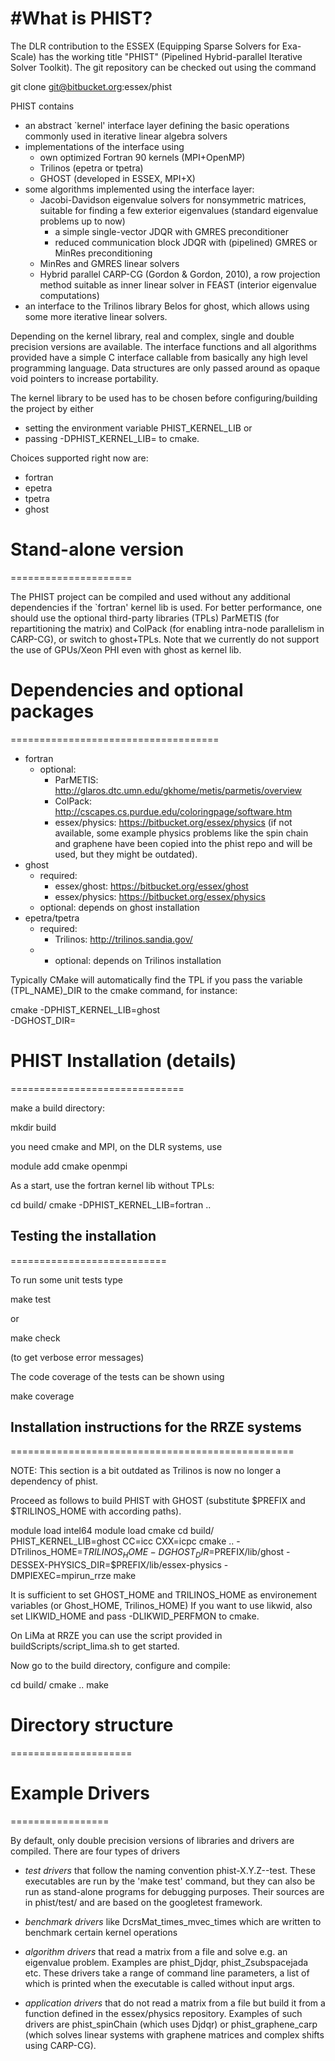 #What is PHIST?
===============

The DLR contribution to the ESSEX (Equipping Sparse Solvers for Exa-Scale)
has the working title "PHIST" (Pipelined Hybrid-parallel Iterative Solver Toolkit).
The git repository can be checked out using the command

  git clone git@bitbucket.org:essex/phist

PHIST contains 

* an abstract `kernel' interface layer defining the basic operations commonly used in 
  iterative linear algebra solvers
* implementations of the interface using
    * own optimized Fortran 90 kernels (MPI+OpenMP)
    * Trilinos (epetra or tpetra)
    * GHOST (developed in ESSEX, MPI+X)
* some algorithms implemented using the interface layer:
    * Jacobi-Davidson eigenvalue solvers for nonsymmetric matrices, suitable for finding a 
    few exterior eigenvalues (standard eigenvalue problems up to now)
        * a simple single-vector JDQR with GMRES preconditioner
        * reduced communication block JDQR with (pipelined) GMRES or MinRes preconditioning
    * MinRes and GMRES linear solvers
    * Hybrid parallel CARP-CG (Gordon & Gordon, 2010), a row projection method suitable as 
    inner linear solver in FEAST (interior eigenvalue computations)
* an interface to the Trilinos library Belos for ghost, which allows using some more 
iterative linear solvers.

Depending on the kernel library, real and complex, single and double precision versions are 
available. The interface functions and all algorithms provided have a simple C interface
callable from basically any high level programming language. Data structures are only passed 
around as opaque void pointers to increase portability. 

The kernel library to be used has to be chosen before configuring/building the project by 
either

* setting the environment variable PHIST_KERNEL_LIB or
* passing -DPHIST_KERNEL_LIB=<choice> to cmake.

Choices supported right now are:

* fortran
* epetra
* tpetra
* ghost

# Stand-alone version
=====================

The PHIST project can be compiled and used without any additional dependencies if the
`fortran' kernel lib is used. For better performance, one should use the optional 
third-party libraries (TPLs) ParMETIS (for repartitioning the matrix) and ColPack (for 
enabling intra-node parallelism in CARP-CG), or switch to ghost+TPLs. Note that we currently 
do not support the use of GPUs/Xeon PHI even with ghost as kernel lib.

# Dependencies and optional packages
====================================

* fortran
    * optional:
        * ParMETIS: http://glaros.dtc.umn.edu/gkhome/metis/parmetis/overview
        * ColPack: http://cscapes.cs.purdue.edu/coloringpage/software.htm
        * essex/physics: https://bitbucket.org/essex/physics (if not available, some
          example physics problems like the spin chain and graphene have been copied into
          the phist repo and will be used, but they might be outdated).
* ghost
    * required:
        * essex/ghost: https://bitbucket.org/essex/ghost
        * essex/physics: https://bitbucket.org/essex/physics
    * optional: depends on ghost installation
* epetra/tpetra
    * required:
        * Trilinos: http://trilinos.sandia.gov/
  - * optional: depends on Trilinos installation

Typically CMake will automatically find the TPL if you pass the
variable (TPL_NAME)_DIR to the cmake command, for instance:

cmake   -DPHIST_KERNEL_LIB=ghost \
        -DGHOST_DIR=<path to ghost lib dir> \
        <path to phist dir>

# PHIST Installation (details)
==============================

make a build directory:

  mkdir build

you need cmake and MPI, on the DLR systems, use

  module add cmake openmpi

As a start, use the fortran kernel lib without TPLs:

  cd build/
  cmake -DPHIST_KERNEL_LIB=fortran ..

## Testing the installation
===========================

To run some unit tests type
  
  make test
  
or 

  make check

(to get verbose error messages)

The code coverage of the tests can be shown using
  
  make coverage

## Installation instructions for the RRZE systems
=================================================

NOTE: This section is a bit outdated as Trilinos is now no longer
a dependency of phist.

 Proceed as follows to build PHIST with GHOST (substitute 
$PREFIX and $TRILINOS_HOME with according paths).

  module load intel64
  module load cmake
  cd build/
  PHIST_KERNEL_LIB=ghost CC=icc CXX=icpc 
  cmake .. -DTrilinos_HOME=$TRILINOS_HOME -DGHOST_DIR=$PREFIX/lib/ghost -DESSEX-PHYSICS_DIR=$PREFIX/lib/essex-physics -DMPIEXEC=mpirun_rrze
  make 

It is sufficient to set GHOST_HOME and TRILINOS_HOME as environement variables (or Ghost_HOME, Trilinos_HOME)
If you want to use likwid, also set LIKWID_HOME and pass -DLIKWID_PERFMON to cmake.

On LiMa at RRZE you can use the script provided in buildScripts/script_lima.sh to get 
started.

Now go to the build directory, configure and compile:

  cd build/
  cmake ..
  make

# Directory structure
=====================

# Example Drivers
=================

By default, only double precision versions of libraries and drivers are compiled. There 
are four types of drivers

* *test drivers* that follow the naming convention phist-X.Y.Z-<name>-test. These 
executables are run by the 'make test' command, but they can also be run as stand-alone
programs for debugging purposes. Their sources are in phist/test/ and are based on the 
googletest framework.

* *benchmark drivers* like DcrsMat_times_mvec_times which are written to benchmark certain 
kernel operations

* *algorithm drivers* that read a matrix from a file and solve e.g. an eigenvalue problem. 
Examples are phist_Djdqr, phist_Zsubspacejada etc. These drivers take a range of command 
line 
parameters, a list of which is printed when the executable is called without input args.

* *application drivers* that do not read a matrix from a file but build it from a function 
defined in the essex/physics repository. Examples of such drivers are phist_spinChain (which 
uses Djdqr) or phist_graphene_carp (which solves linear systems with graphene matrices and 
complex shifts using CARP-CG).
